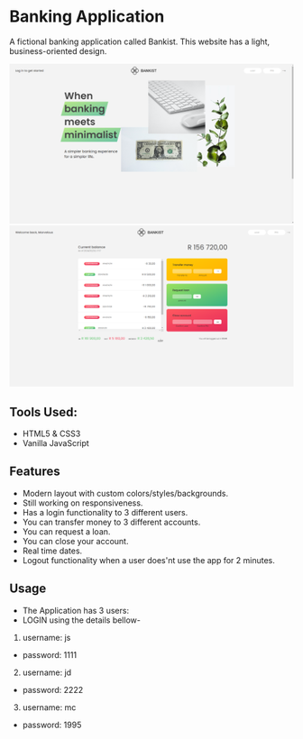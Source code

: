 # Banking Application 

A fictional banking application called Bankist. This website has a light, business-oriented design.

<img src="img/Screenshot 01.png" />
<img src="img/Screenshot 02.png" />

## Tools Used:
- HTML5 & CSS3
- Vanilla JavaScript

## Features
- Modern layout with custom colors/styles/backgrounds.
- Still working on responsiveness.
- Has a login functionality to 3 different users.
- You can transfer money to 3 different accounts.
- You can request a loan.
- You can close your account.
- Real time dates.
- Logout functionality when a  user does'nt use the app for 2 minutes.

## Usage
- The Application has 3 users:
- LOGIN using the details bellow-

1. username: js
  - password: 1111

2. username: jd
  - password: 2222

3. username: mc
  - password: 1995


